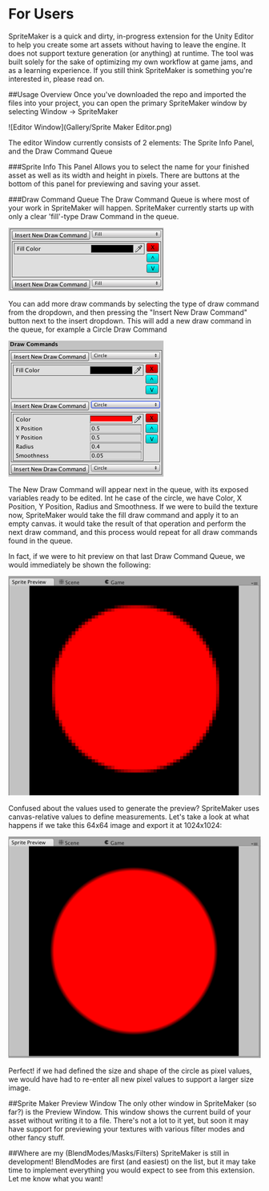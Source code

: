 # For Users

SpriteMaker is a quick and dirty, in-progress extension for the Unity Editor to help you create some art assets without having to leave the engine.  It does not support texture generation (or anything) at runtime.  The tool was built solely for the sake of optimizing my own workflow at game jams, and as a learning experience.  If you still think SpriteMaker is something you're interested in, please read on.

##Usage Overview
Once you've downloaded the repo and imported the files into your project, you can open the primary SpriteMaker window by selecting
Window -> SpriteMaker

![Editor Window](Gallery/Sprite Maker Editor.png)

The editor Window currently consists of 2 elements:  The Sprite Info Panel, and the Draw Command Queue

###Sprite Info
This Panel Allows you to select the name for your finished asset as well as its width and height in pixels.  There are buttons at the bottom of this panel for previewing and saving your asset.

###Draw Command Queue
The Draw Command Queue is where most of your work in SpriteMaker will happen.  SpriteMaker currently starts up with only a clear 'fill'-type Draw Command in the queue.

![Draw Command Queue](Gallery/DrawCommandQueue.png)

You can add more draw commands by selecting the type of draw command from the dropdown, and then pressing the "Insert New Draw Command" button next to the insert dropdown.  This will add a new draw command in the queue, for example a Circle Draw Command

![Draw Command Circle](Gallery/DrawCommandCircle.png)

The New Draw Command will appear next in the queue, with its exposed variables ready to be edited.  Int he case of the circle, we have Color, X Position, Y Position, Radius and Smoothness.  If we were to build the texture now, SpriteMaker would take the fill draw command and apply it to an empty canvas.  it would take the result of that operation and perform the next draw command, and this process would repeat for all draw commands found in the queue.

In fact, if we were to hit preview on that last Draw Command Queue, we would immediately be shown the following:

![SpriteMaker Preview](Gallery/SpriteMakerPreview.png)

Confused about the values used to generate the preview?  SpriteMaker uses canvas-relative values to define measurements.  Let's take a look at what happens if we take this 64x64 image and export it at 1024x1024:

![SpriteMaker Preview Larg](Gallery/SpriteMakerPreviewLarge.png)

Perfect!  if we had defined the size and shape of the circle as pixel values, we would have had to re-enter all new pixel values to support a larger size image.

##Sprite Maker Preview Window
The only other window in SpriteMaker (so far?) is the Preview Window.  This window shows the current build of your asset without writing it to a file.  There's not a lot to it yet, but soon it may have support for previewing your textures with various filter modes and other fancy stuff.

##Where are my (BlendModes/Masks/Filters)
SpriteMaker is still in development!  BlendModes are first (and easiest) on the list, but it may take time to implement everything you would expect to see from this extension.  Let me know what you want!